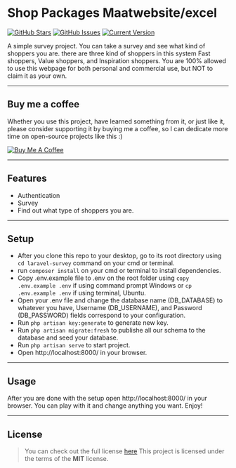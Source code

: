 # Shop Packages Maatwebsite/excel

[![GitHub Stars](https://img.shields.io/github/stars/IlyasKohistani/laravel-survey.svg)](https://github.com/IlyasKohistani/laravel-survey/stargazers) [![GitHub Issues](https://img.shields.io/github/issues/IlyasKohistani/laravel-survey.svg)](https://github.com/IlyasKohistani/laravel-survey/issues) [![Current Version](https://img.shields.io/badge/version-1.0.0-green.svg)](https://github.com/IlyasKohistani/laravel-survey)

A simple survey project. You can take a survey and see what kind of shoppers you are. there are three kind of shoppers in this system Fast shoppers, Value shoppers, and Inspiration shoppers. You are 100% allowed to use this webpage for both personal and commercial use, but NOT to claim it as your own.

---

## Buy me a coffee

Whether you use this project, have learned something from it, or just like it, please consider supporting it by buying me a coffee, so I can dedicate more time on open-source projects like this :)

<a href="https://www.buymeacoffee.com/ilyaskohistani" target="_blank"><img src="https://www.buymeacoffee.com/assets/img/custom_images/orange_img.png" alt="Buy Me A Coffee" style="height: auto !important;width: auto !important;" ></a>

---

## Features

-   Authentication
-   Survey
-   Find out what type of shoppers you are.

---

## Setup

-   After you clone this repo to your desktop, go to its root directory using `cd laravel-survey` command on your cmd or terminal.
-   run `composer install` on your cmd or terminal to install dependencies.
-   Copy .env.example file to .env on the root folder using `copy .env.example .env` if using command prompt Windows or `cp .env.example .env` if using terminal, Ubuntu.
-   Open your .env file and change the database name (DB_DATABASE) to whatever you have, Username (DB_USERNAME), and Password (DB_PASSWORD) fields correspond to your configuration.
-   Run `php artisan key:generate` to generate new key.
-   Run `php artisan migrate:fresh` to publishe all our schema to the database and seed your database.
-   Run `php artisan serve` to start project.
-   Open http://localhost:8000/ in your browser.

---

## Usage

After you are done with the setup open http://localhost:8000/ in your browser. You can play with it and change anything you want. Enjoy!

---

## License

> You can check out the full license [here](https://github.com/IlyasKohistani/laravel-survey/blob/master/LICENSE)
> This project is licensed under the terms of the **MIT** license.
